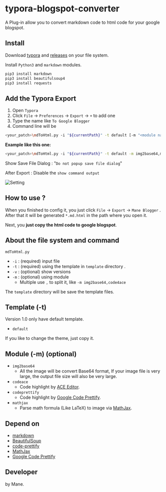 # typora-blogspot-converter

A Plug-in allow you to convert markdown code to html code for your google blogspot.

## Install

Download [typora](https://typora.io/) and [releases](https://github.com/Mane-Network-Team/typora-blogspot-converter/releases) on your file system.

Install `Python3` and `markdown` modules.

```bash
pip3 install markdown
pip3 install beautifulsoup4
pip3 install requests
```

## Add the Typora Export

1. Open `Typora`
2. Click `File` -> `Preferences` -> `Export`  -> `+`  to add one 
3. Type the name like `To Google Blogger`
4. Command line will be 

```bash
<your_patch>\mdToHtml.py -i "${currentPath}" -t default [-m "<module name>"]
```

**Example like this one:** 

```bash
<your_patch>\mdToHtml.py -i "${currentPath}" -t default -m img2base64,mathjax,codeace
```

Show Save File Dialog : "`Do not popup save file dialog`"

After Export : Disable the `show command output`

![Setting](https://raw.githubusercontent.com/Mane-Network-Team/typora-blogspot-converter/main/picture/setting.png)

## How to use ?

When you finished to config it, you just click `File` -> `Export` -> `Mane Blogger` . After that it will be generated `*.md.html` in the path where you open it.

Next, you **just copy the html code to google blogspot**.

## About the file system and command

`mdToHtml.py` 

- `-i` : (required) input file
- `-t` : (required) using the template in `template` directory .
- `-v` : (optional) show versions
- `-m` : (optional) using module
  - Multiple use `,` to split it, like `-m img2base64,code4ace`

The `template` directory will be save the template files.

## Template (-t)

Version 1.0 only have default template.

- `default` 

If you like to change the theme, just copy it.

## Module (-m) (optional)

- `img2base64`
  - All the image will be convert Base64 format, If your image file is very large, the output file size will also be very large.
- `codeace`
  - Code highlight by [ACE Editor](https://ace.c9.io/).
- `codeprettify`
  - Code highlight by [Google Code Prettify](https://github.com/googlearchive/code-prettify).
- `mathjax`
  - Parse math formula (Like LaTeX) to image via [MathJax](https://www.mathjax.org/).

## Depend on

+ [markdown](https://github.com/Python-Markdown/markdown)
+ [BeautifulSoup](https://www.crummy.com/software/BeautifulSoup/)
+ [code-prettify](https://github.com/googlearchive/code-prettify)
+ [MathJax](https://www.mathjax.org/)
+ [Google Code Prettify](https://github.com/googlearchive/code-prettify)

## Developer

by Mane.
